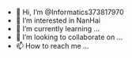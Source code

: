 - 👋 Hi, I’m @Informatics373817970
- 👀 I’m interested in NanHai
- 🌱 I’m currently learning ...
- 💞️ I’m looking to collaborate on ...
- 📫 How to reach me ...

<!---
Informatics373817970/Informatics373817970 is a ✨ special ✨ repository because its `README.md` (this file) appears on your GitHub profile.
You can click the Preview link to take a look at your changes.
--->
